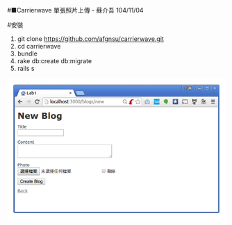#■Carrierwave 單張照片上傳 - 蘇介吾 104/11/04

#安裝

1. git clone https://github.com/afgnsu/carrierwave.git
2. cd carrierwave
3. bundle
4. rake db:create db:migrate
5. rails s

![Demo](https://github.com/afgnsu/carrierwave/blob/master/DEMO.png)
